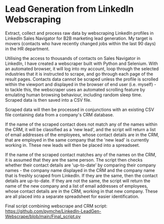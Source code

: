 # Lead Generation from LinkedIn Webscraping

Extract, collect and process raw data by webscraping LinkedIn profiles in LinkedIn Sales Navigator for B2B marketing lead generation.
My target is movers (contacts who have recently changed jobs within the last 90 days) in the HR department.

Utilising the access to thousands of contacts on Sales Navigator in LinkedIn, I have created a webscraper built with Python and Selenium. 
With an automated browser, it will log into my account, loop through the selected industries that it is instructed to scrape, and go through each page of the result pages. Contacts data cannot be scraped unless the profile is scrolled within the viewport and displayed in the browser of end user (i.e. myself) - to tackle this, the webscraper uses an automated scrolling feature by emulating human browsing behaviour, including random sleep time. Scraped data is then saved into a CSV file.

Scraped data will then be processed in conjunctions with an existing CSV file containing data from a company's CRM database. 

If the name of the scraped contact does not match any of the names within the CRM, it will be classified as a 'new lead', and the script will return a list of email addresses of the employees, whose contact details are in the CRM, that are employed in the same company that the 'new lead' is currently working in. These new leads will then be placed into a spreadseet. 

If the name of the scraped contact matches any of the names on the CRM, it is assumed that they are the same person. The script then checks whether their contact details are 'up-to-date' by comparing their company names - the company name displayed in the CRM and the company name that is freshly scraped from LinkedIn. If they are the same, then the contact details are up-to-date. If they are not the same, the script will return the name of the new company and a list of email addresses of employees, whose contact details are in the CRM, working in that new company. These are all placed into a separate spreadsheet for easier identification.

Final script combining webscrape and CRM script: https://github.com/pymche/LinkedIn-LeadGen-Webscrape/blob/main/Final_script.py
